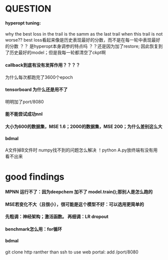 # QUESTION
#### hyperopt tuning: 
why the best loss in the trail is the samm as the last trail when this trail is not worse??
best loss看起来像是历史表现最好的分数，而不是在每一轮中表现最好的分数
？？ 是hyperopt本身调参的特点吗
？？还是因为加了restore; 因此恢复到了历史最好的model；但是我每一轮都清空了ckpt啊

#### callback到底有没有发挥作用？？？？
为什么每次都跑完了3600个epoch

#### tensorboard 为什么还是用不了
明明加了port/8080

#### 能不能尝试成功nnl

#### 大小为600的数据集，MSE 1.6；2000的数据集，MSE 200；为什么差别这么大

#### bdmal
A文件掉B文件时 numpy找不到的问题怎么解决
！python A.py放终端有没有用  看不出来


# good findings
#### MPNN 运行不了：因为deepchem 加不了 model.train();那别人是怎么跑的

#### MSE若变化不大（且很小），很可能是这个模型不好：可以选用更简单的
#### 先粗调：神经架构；激活函数。 再细调：LR dropout

#### benchmark怎么用：for循环

#### bdmal
git clone http ranther than ssh
to use web portal: add /port/8080



